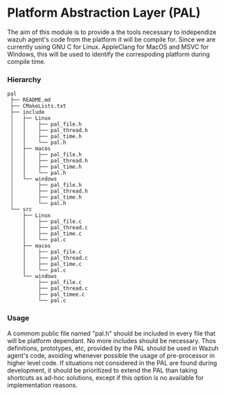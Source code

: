 # Platform Abstraction Layer (PAL)

The aim of this module is to provide a the tools necessary to independize wazuh agent's code from the platform it will be compile for.
Since we are currently using GNU C for Linux. AppleClang for MacOS and MSVC for Windows, this will be used to identify the correspoding platform during compile time.

### Hierarchy

```console
pal
 ├── README.md
 ├── CMakeLists.txt
 ├── include 
 │   ├── Linux
 │   │    ├── pal_file.h
 │   │    ├── pal_thread.h
 │   │    ├── pal_time.h
 │   │    └── pal.h
 │   ├── macos
 │   │    ├── pal_file.h
 │   │    ├── pal_thread.h
 │   │    ├── pal_time.h
 │   │    └── pal.h
 │   └── windows
 │        ├── pal_file.h
 │        ├── pal_thread.h
 │        ├── pal_time.h
 │        └── pal.h
 └── src
     ├── Linux
     │    ├── pal_file.c
     │    ├── pal_thread.c
     │    ├── pal_time.c
     │    └── pal.c
     ├── macos
     │    ├── pal_file.c
     │    ├── pal_thread.c
     │    ├── pal_time.c
     │    └── pal.c
     └── windows
          ├── pal_file.c
          ├── pal_thread.c
          ├── pal_timee.c
          └── pal.c
```

### Usage

A commom public file named "pal.h" should be included in every file that will be platform dependant. No more includes should be necessary.
Thos definitions, prototypes, etc, provided by the PAL should be used in Wazuh agent's code, avoiding whenever possible the usage of pre-processor in higher level code.
If situations not considered in the PAL are found during development, it should be prioritized to extend the PAL than taking shortcuts as ad-hoc solutions, except if this option is no available for implementation reasons.